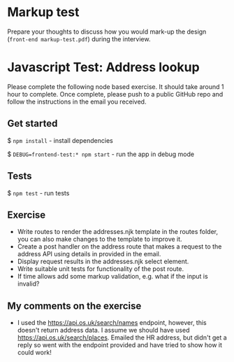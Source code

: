# Markup test
Prepare your thoughts to discuss how you would mark-up the design (`front-end markup-test.pdf`) during the interview.

# Javascript Test: Address lookup
Please complete the following node based exercise. It should take around 1 hour to complete. Once complete, please push to a public GitHub repo and follow the instructions in the email you received.

## Get started
$ `npm install` - install dependencies

$ `DEBUG=frontend-test:* npm start` - run the app in debug mode

## Tests
$ `npm test` -  run tests                

## Exercise
- Write routes to render the addresses.njk template in the routes folder, you can also make changes to the template to improve it.
- Create a post handler on the address route that makes a request to the address API using details in provided in the email.
- Display request results in the addresses.njk select element.
- Write suitable unit tests for functionality of the post route.
- If time allows add some markup validation, e.g. what if the input is invalid?

## My comments on the exercise

- I used the https://api.os.uk/search/names endpoint, however, this doesn't return address data. I assume we should have used https://api.os.uk/search/places. Emailed the HR address, but didn't get a reply so went with the endpoint provided and have tried to show how it could work!
